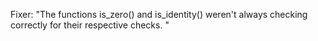 Fixer: "The functions is_zero() and is_identity() weren't always checking correctly for their respective checks. "